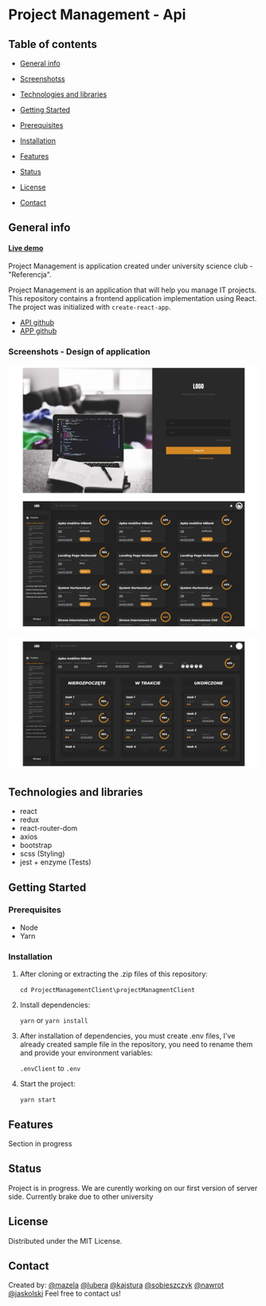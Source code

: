 # Project Management - Api

## Table of contents

- [General info](#general-info)

- [Screenshotss](#screenshots)

- [Technologies and libraries](#technologies-and-libraries)

- [Getting Started](#getting-started)

- [Prerequisites](#prerequisites)

- [Installation](#installation)

- [Features](#features)

- [Status](#status)

- [License](#license)

- [Contact](#contact)

## General info

#### [Live demo](#)

Project Management is application created under university science club - "Referencja".

Project Management is an application that will help you manage IT projects. This repository contains a frontend application implementation using React. The project was initialized with `create-react-app`.

- [API github](https://github.com/GoToWinThat/ProjectManagementApi)
- [APP github](https://github.com/GoToWinThat/ProjectManagementClient)

### Screenshots - Design of application

<img  src="/screenshots/Login.png"  alt="First screenshot"> <img  src="/screenshots/Projects.png"  alt="Second screenshot">

<img  src="/screenshots/Task.png"  alt="Thirdscreenshot">

## Technologies and libraries

- react
- redux
- react-router-dom
- axios
- bootstrap
- scss (Styling)
- jest + enzyme (Tests)

## Getting Started

### Prerequisites

- Node
- Yarn

### Installation

1. After cloning or extracting the .zip files of this repository:

   `cd ProjectManagementClient\projectManagmentClient`

2. Install dependencies:

   `yarn` or `yarn install`

3. After installation of dependencies, you must create .env files, I've already created sample file in the repository, you need to rename them and provide your environment variables:

   `.envClient` to `.env`

4. Start the project:

   `yarn start`

## Features

Section in progress

## Status

Project is in progress. We are curently working on our first version of server side. Currently brake due to other university

## License

Distributed under the MIT License.

## Contact

Created by:
[@mazela](https://www.linkedin.com/in/artur-mazela-203568146/)
[@lubera](https://www.linkedin.com/in/konrad-lubera-859247207/)
[@kajstura](https://www.linkedin.com/in/wojciech-kajstura-b13b701a8/)
[@sobieszczyk](https://www.linkedin.com/in/piotr-sobieszczyk/)
[@nawrot](https://www.linkedin.com/in/karol-nawrot-5896601a7/)
[@jaskolski](https://www.linkedin.com/in/robertjaskolski/)
Feel free to contact us!

